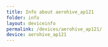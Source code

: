 ```yaml
---
title: Info about aerohive_ap121
folder: info
layout: deviceinfo
permalink: /devices/aerohive_ap121/
device: aerohive_ap121
---
```

